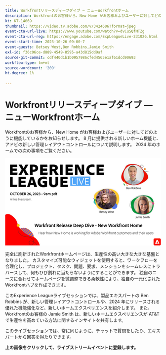 ```yaml
---
title: Workfrontリリースディープダイブ — ニューWorkfrontホーム
description: Workfrontのお客様から、New Home がお客様およびユーザーに対してどのように機能しているかをお知らせします。
kt: KT-14069
thumbnail: https://video.tv.adobe.com/v/3424606?format=jpeg
event-cta-url-live: https://www.youtube.com/watch?v=dvCuSQfMTZg
event-cta-url-reg: https://engage.adobe.com/ExpLeagueLive-231026.html
event-start-time: 2023-10-26 09:00-7
event-guests: Betsey West,Ben Robbins,Jamie Smith
exl-id: f36c96ce-d889-4549-8595-a43d815dd9af
source-git-commit: cdf440d1b1b0957986cfed4565e1af61dcd90693
workflow-type: tm+mt
source-wordcount: '209'
ht-degree: 1%

---
```


# Workfrontリリースディープダイブ — ニューWorkfrontホーム

Workfrontのお客様から、New Home がお客様およびユーザーに対してどのように機能しているかをお知らせします。 8 月に提供される新しいホーム機能と、アドビの新しい管理レイアウトコントロールについて説明します。 2024 年のホームでの次の事項をご覧ください。

[![ExL LIVE 2023 年 9 月 22 日](../assets/Oct26_exl_live_WebBanner.png)](https://engage.adobe.com/ExpLeagueLive-231026.html)

完全に刷新されたWorkfrontホームページは、生産性の高い大きな大きな基盤となりました。 カスタマイズ可能なウィジェットを使用すると、ワークフローを合理化し、プロジェクト、タスク、問題、要求、メンションをシームレスにトラバースして、何もひび割れに当たらないようにすることができます。 独自のニーズに合わせてホームページを微調整できる柔軟性により、独自の一元化されたWorkfrontハブを作成できます。

このExperience Leagueライブセッションでは、製品エキスパートの Ben Robbins が、新しい管理レイアウトコントロールや、2024 年にリリースされる優れた機能強化など、新しいホームエクスペリエンスを紹介します。 また、Workfrontのお客様の Jamie Smith は、新しいホームエクスペリエンスが AT&amp;T で生産性を高めている方法に関するインサイトを共有します。

このライブセッションでは、常に同じように、チャットで質問をしたり、エキスパートから回答を得たりできます。

**上の画像をクリックして、ライブストリームイベントに登録します。**
